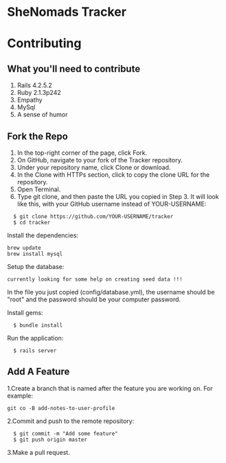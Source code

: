 # SheNomads Tracker

# Contributing

## What you'll need to contribute
1. Rails 4.2.5.2
2. Ruby 2.1.3p242
3. Empathy
4. MySql
5. A sense of humor

## Fork the Repo
1. In the top-right corner of the page, click Fork.
2. On GitHub, navigate to your fork of the Tracker repository.
3. Under your repository name, click Clone or download.
4. In the Clone with HTTPs section, click  to copy the clone URL for the repository.
5. Open Terminal.
6. Type git clone, and then paste the URL you copied in Step 3. It will look like this, with your GitHub username instead of YOUR-USERNAME: 

```
  $ git clone https://github.com/YOUR-USERNAME/tracker
  $ cd tracker
```

Install the dependencies:

```
brew update
brew install mysql
```

Setup the database:

```
currently looking for some help on creating seed data !!!

```
In the file you just copied (config/database.yml), the username should be "root" and the password should be your computer password.

Install gems:

```
  $ bundle install
```

Run the application:

```
  $ rails server
```
## Add A Feature
1.Create a branch that is named after the feature you are working on. 
For example: 

```
git co -B add-notes-to-user-profile

```


2.Commit and push to the remote repository:

```
  $ git commit -m "Add some feature"
  $ git push origin master
```

3.Make a pull request.

